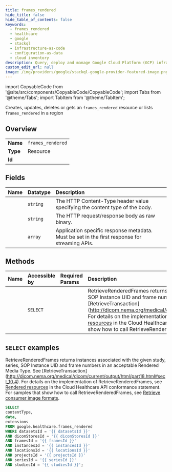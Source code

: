 ```yaml
---
title: frames_rendered
hide_title: false
hide_table_of_contents: false
keywords:
  - frames_rendered
  - healthcare
  - google
  - stackql
  - infrastructure-as-code
  - configuration-as-data
  - cloud inventory
description: Query, deploy and manage Google Cloud Platform (GCP) infrastructure and resources using SQL
custom_edit_url: null
image: /img/providers/google/stackql-google-provider-featured-image.png
---
```


import CopyableCode from '@site/src/components/CopyableCode/CopyableCode';
import Tabs from '@theme/Tabs';
import TabItem from '@theme/TabItem';

Creates, updates, deletes or gets an <code>frames_rendered</code> resource or lists <code>frames_rendered</code> in a region

## Overview
<table><tbody>
<tr><td><b>Name</b></td><td><code>frames_rendered</code></td></tr>
<tr><td><b>Type</b></td><td>Resource</td></tr>
<tr><td><b>Id</b></td><td><CopyableCode code="google.healthcare.frames_rendered" /></td></tr>
</tbody></table>

## Fields
| Name | Datatype | Description |
|:-----|:---------|:------------|
| <CopyableCode code="contentType" /> | `string` | The HTTP Content-Type header value specifying the content type of the body. |
| <CopyableCode code="data" /> | `string` | The HTTP request/response body as raw binary. |
| <CopyableCode code="extensions" /> | `array` | Application specific response metadata. Must be set in the first response for streaming APIs. |

## Methods
| Name | Accessible by | Required Params | Description |
|:-----|:--------------|:----------------|:------------|
| <CopyableCode code="retrieve_rendered" /> | `SELECT` | <CopyableCode code="datasetsId, dicomStoresId, framesId, instancesId, locationsId, projectsId, seriesId, studiesId" /> | RetrieveRenderedFrames returns instances associated with the given study, series, SOP Instance UID and frame numbers in an acceptable Rendered Media Type. See [RetrieveTransaction] (http://dicom.nema.org/medical/dicom/current/output/html/part18.html#sect_10.4). For details on the implementation of RetrieveRenderedFrames, see [Rendered resources](https://cloud.google.com/healthcare/docs/dicom#rendered_resources) in the Cloud Healthcare API conformance statement. For samples that show how to call RetrieveRenderedFrames, see [Retrieve consumer image formats](https://cloud.google.com/healthcare/docs/how-tos/dicomweb#retrieve-consumer). |

## `SELECT` examples

RetrieveRenderedFrames returns instances associated with the given study, series, SOP Instance UID and frame numbers in an acceptable Rendered Media Type. See [RetrieveTransaction] (http://dicom.nema.org/medical/dicom/current/output/html/part18.html#sect_10.4). For details on the implementation of RetrieveRenderedFrames, see [Rendered resources](https://cloud.google.com/healthcare/docs/dicom#rendered_resources) in the Cloud Healthcare API conformance statement. For samples that show how to call RetrieveRenderedFrames, see [Retrieve consumer image formats](https://cloud.google.com/healthcare/docs/how-tos/dicomweb#retrieve-consumer).

```sql
SELECT
contentType,
data,
extensions
FROM google.healthcare.frames_rendered
WHERE datasetsId = '{{ datasetsId }}'
AND dicomStoresId = '{{ dicomStoresId }}'
AND framesId = '{{ framesId }}'
AND instancesId = '{{ instancesId }}'
AND locationsId = '{{ locationsId }}'
AND projectsId = '{{ projectsId }}'
AND seriesId = '{{ seriesId }}'
AND studiesId = '{{ studiesId }}'; 
```
